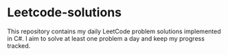 # Leetcode-solutions
This repository contains my daily LeetCode problem solutions implemented in C#. I aim to solve at least one problem a day and keep my progress tracked.
